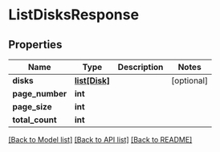 # ListDisksResponse

## Properties
Name | Type | Description | Notes
------------ | ------------- | ------------- | -------------
**disks** | [**list[Disk]**](Disk.md) |  | [optional] 
**page_number** | **int** |  | 
**page_size** | **int** |  | 
**total_count** | **int** |  | 

[[Back to Model list]](../README.md#documentation-for-models) [[Back to API list]](../README.md#documentation-for-api-endpoints) [[Back to README]](../README.md)


